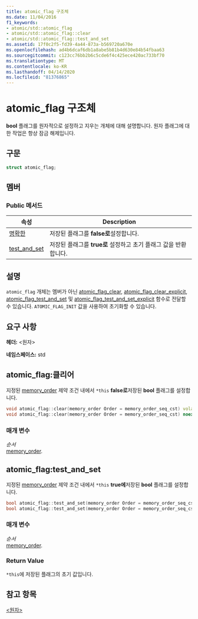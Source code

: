 ```yaml
---
title: atomic_flag 구조체
ms.date: 11/04/2016
f1_keywords:
- atomic/std::atomic_flag
- atomic/std::atomic_flag::clear
- atomic/std::atomic_flag::test_and_set
ms.assetid: 17f0c2f5-fd39-4a44-873a-b569720a670e
ms.openlocfilehash: ad4b6dcaf6db1a8abe5b81b4d630e84b54fbaa63
ms.sourcegitcommit: c123cc76bb2b6c5cde6f4c425ece420ac733bf70
ms.translationtype: MT
ms.contentlocale: ko-KR
ms.lasthandoff: 04/14/2020
ms.locfileid: "81376865"
---
```

# <a name="atomic_flag-structure"></a>atomic_flag 구조체

**bool** 플래그를 원자적으로 설정하고 지우는 개체에 대해 설명합니다. 원자 플래그에 대한 작업은 항상 잠금 해제입니다.

## <a name="syntax"></a>구문

```cpp
struct atomic_flag;
```

## <a name="members"></a>멤버

### <a name="public-methods"></a>Public 메서드

|속성|Description|
|----------|-----------------|
|[명확한](#clear)|저장된 플래그를 **false로**설정합니다.|
|[test_and_set](#test_and_set)|저장된 플래그를 **true로** 설정하고 초기 플래그 값을 반환합니다.|

## <a name="remarks"></a>설명

`atomic_flag` 개체는 멤버가 아닌 [atomic_flag_clear](../standard-library/atomic-functions.md#atomic_flag_clear), [atomic_flag_clear_explicit](../standard-library/atomic-functions.md#atomic_flag_clear_explicit), [atomic_flag_test_and_set](../standard-library/atomic-functions.md#atomic_flag_test_and_set) 및 [atomic_flag_test_and_set_explicit](../standard-library/atomic-functions.md#atomic_flag_test_and_set_explicit) 함수로 전달할 수 있습니다. `ATOMIC_FLAG_INIT` 값을 사용하여 초기화할 수 있습니다.

## <a name="requirements"></a>요구 사항

**헤더:** \<원자>

**네임스페이스:** std

## <a name="atomic_flagclear"></a><a name="clear"></a>atomic_flag:클리어

지정된 [memory_order](../standard-library/atomic-enums.md#memory_order_enum) 제약 조건 내에서 `*this` **false로**저장된 **bool** 플래그를 설정합니다.

```cpp
void atomic_flag::clear(memory_order Order = memory_order_seq_cst) volatile noexcept;
void atomic_flag::clear(memory_order Order = memory_order_seq_cst) noexcept;
```

### <a name="parameters"></a>매개 변수

*순서*\
[memory_order](../standard-library/atomic-enums.md#memory_order_enum).

## <a name="atomic_flagtest_and_set"></a><a name="test_and_set"></a>atomic_flag:test_and_set

지정된 [memory_order](../standard-library/atomic-enums.md#memory_order_enum) 제약 조건 내에서 `*this` **true에**저장된 **bool** 플래그를 설정합니다.

```cpp
bool atomic_flag::test_and_set(memory_order Order = memory_order_seq_cst) volatile noexcept;
bool atomic_flag::test_and_set(memory_order Order = memory_order_seq_cst) noexcept;
```

### <a name="parameters"></a>매개 변수

*순서*\
[memory_order](../standard-library/atomic-enums.md#memory_order_enum).

### <a name="return-value"></a>Return Value

`*this`에 저장된 플래그의 초기 값입니다.

## <a name="see-also"></a>참고 항목

[\<원자>](../standard-library/atomic.md)
